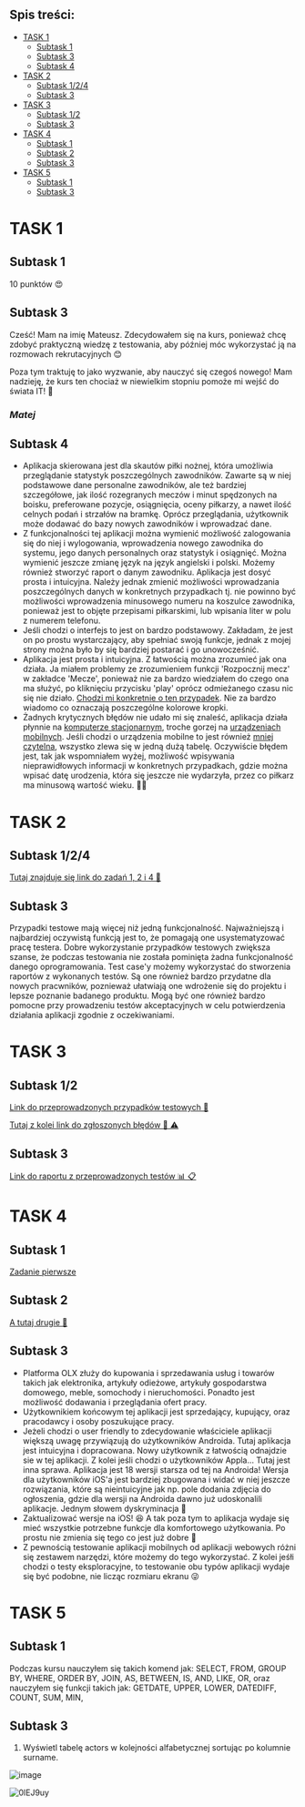 ## Spis treści: 
* [TASK 1](#TASK-1)
  * [Subtask 1](#Subtask-1)
  * [Subtask 3](#Subtask-3)
  * [Subtask 4](#Subtask-4)
* [TASK 2](#TASK-2)
  * [Subtask 1/2/4](#Subtask-124)
  * [Subtask 3](#Subtask-3-1)
* [TASK 3](#TASK-3)
  * [Subtask 1/2](#Subtask-12)
  * [Subtask 3](#Subtask-3-2)
* [TASK 4](#TASK-4)
  * [Subtask 1](#Subtask-1-1)
  * [Subtask 2](#Subtask-2)
  * [Subtask 3](#Subtask-3-3)
* [TASK 5](#TASK-5)
  * [Subtask 1](#Subtask-1-2)
  * [Subtask 3](#Subtask-3-4)
# TASK 1
## Subtask 1
10 punktów 😍
## Subtask 3
Cześć! Mam na imię Mateusz. Zdecydowałem się na kurs, ponieważ chcę zdobyć praktyczną wiedzę z testowania, aby później móc wykorzystać ją na rozmowach rekrutacyjnych 😊

Poza tym traktuję to jako wyzwanie, aby nauczyć się czegoś nowego! Mam nadzieję, że kurs ten chociaż w niewielkim stopniu pomoże mi wejść do świata IT! 💪

### *Matej*
## Subtask 4
* Aplikacja skierowana jest dla skautów piłki nożnej, która umożliwia przeglądanie statystyk poszczególnych zawodników. Zawarte są w niej podstawowe dane personalne zawodników, ale też bardziej szczegółowe, jak ilość rozegranych meczów i minut spędzonych na boisku, preferowane pozycje, osiągnięcia, oceny piłkarzy, a nawet ilość celnych podań i strzałów na bramkę. Oprócz przeglądania, użytkownik może dodawać do bazy nowych zawodników i wprowadzać dane. 
* Z funkcjonalności tej aplikacji można wymienić możliwość zalogowania się do niej i wylogowania, wprowadzenia nowego zawodnika do systemu, jego danych personalnych oraz statystyk i osiągnięć. Można wymienić jeszcze zmianę język na język angielski i polski. Możemy również stworzyć raport o danym zawodniku. Aplikacja jest dosyć prosta i intuicyjna. Należy jednak zmienić możliwości wprowadzania poszczególnych danych w konkretnych przypadkach tj. nie powinno być możliwości wprowadzenia minusowego numeru na koszulce zawodnika, ponieważ jest to objęte przepisami piłkarskimi, lub wpisania liter w polu z numerem telefonu. 
* Jeśli chodzi o interfejs to jest on bardzo podstawowy. Zakładam, że jest on po prostu wystarczający, aby spełniać swoją funkcje, jednak z mojej strony można było by się bardziej postarać i go unowocześnić.
* Aplikacja jest prosta i intuicyjna. Z łatwością można zrozumieć jak ona działa. Ja miałem problemy ze zrozumieniem funkcji 'Rozpocznij mecz' w zakładce 'Mecze', ponieważ nie za bardzo wiedziałem do czego ona ma służyć, po kliknięciu przycisku 'play' oprócz odmieżanego czasu nic się nie działo. [Chodzi mi konkretnie o ten przypadek](https://i.imgur.com/wJCk77w.png). Nie za bardzo wiadomo co oznaczają poszczególne kolorowe kropki. 
* Żadnych krytycznych błędów nie udało mi się znaleść, aplikacja działa płynnie na [komputerze stacjonarnym](https://i.imgur.com/r3Nx6Bx.png), troche gorzej na [urządzeniach mobilnych](https://i.imgur.com/wGTsnlo.png). Jeśli chodzi o urządzenia mobilne to jest również [mniej czytelna](https://i.imgur.com/BIMcIb1.png), wszystko zlewa się w jedną dużą tabelę. Oczywiście błędem jest, tak jak wspomniałem wyżej, możliwość wpisywania nieprawidłowych informacji w konkretnych przypadkach, gdzie można wpisać datę urodzenia, która się jeszcze nie wydarzyła, przez co piłkarz ma minusową wartość wieku. 🤷‍♂️ 

# TASK 2 
## Subtask 1/2/4
[Tutaj znajduje się link do zadań 1, 2 i 4 🙂](https://drive.google.com/drive/u/0/folders/1DKXyEYcWT9YnBJxrgFA3jecXDBWXojhu)
## Subtask 3
 Przypadki testowe mają więcej niż jedną funkcjonalność. Najważniejszą i najbardziej oczywistą funkcją jest to, że pomagają one usystematyzować pracę testera. Dobre wykorzystanie przypadków testowych zwiększa szanse, że podczas testowania nie została pominięta żadna funkcjonalność danego oprogramowania. Test case'y możemy wykorzystać do stworzenia raportów z wykonanych testów. Są one również bardzo przydatne dla nowych pracwników, poznieważ ułatwiają one wdrożenie się do projektu i lepsze poznanie badanego produktu. Mogą być one również bardzo pomocne przy prowadzeniu testów akceptacyjnych w celu potwierdzenia działania aplikacji zgodnie z oczekiwaniami.
# TASK 3
## Subtask 1/2
[Link do przeprowadzonych przypadków testowych 🚸](https://docs.google.com/document/d/1ShAxMBtIM40MEusP4MH9FDpRaejc_5dtY5cBYaVR0js/edit)

[Tutaj z kolei link do zgłoszonych błędów 🐛 ⚠️](https://docs.google.com/document/d/19cX4sEr1jw9WlRcaCw_JHbZvCTCcQ3VMrDPWIucBRAs/edit)
## Subtask 3
[Link do raportu z przeprowadzonych testów 📊 📋](https://docs.google.com/document/d/111OiOHOOgi_N0JeAoB5dKNwR5lswSNp4GmUJku2X6UY/edit)
# TASK 4
## Subtask 1
[Zadanie pierwsze](https://docs.google.com/document/d/1m49ghZ1noJGhgvZ5sWKtXzdXWqYUSKW9yZNhlVX8C_I/edit)
## Subtask 2
[A tutaj drugie 🙂](https://docs.google.com/document/d/1FduMwhyPuHoQ42iQjNX-fywfPtNZZBhIic7fNHHmbfs/edit)
## Subtask 3
* Platforma OLX złuży do kupowania i sprzedawania usług i towarów takich jak elektronika, artykuły odieżowe, artykuły gospodarstwa domowego, meble, somochody i nieruchomości. Ponadto jest możliwość dodawania i przeglądania ofert pracy.
* Użytkownikiem końcowym tej aplikacji jest sprzedający, kupujący, oraz pracodawcy i osoby poszukujące pracy.
* Jeżeli chodzi o user friendly to zdecydowanie właściciele aplikacji większą uwagę przywiązują do użytkowników Androida. Tutaj aplikacja jest intuicyjna i dopracowana. Nowy użytkownik z łatwością odnajdzie sie w tej aplikacji. Z kolei jeśli chodzi o użytkowników Appla... Tutaj jest inna sprawa. Aplikacja jest 18 wersji starsza od tej na Androida! Wersja dla użytkowników iOS'a jest bardziej zbugowana i widać w niej jeszcze rozwiązania, które są nieintuicyjne jak np. pole dodania zdjęcia do ogłoszenia, gdzie dla wersji na Androida dawno już udoskonalili aplikacje. Jednym słowem dyskryminacja 🥺
* Zaktualizować wersje na iOS! 😆 A tak poza tym to aplikacja wydaje się mieć wszystkie potrzebne funkcje dla komfortowego użytkowania. Po prostu nie zmienia się tego co jest już dobre 🙂
* Z pewnością testowanie aplikacji mobilnych od aplikacji webowych różni się zestawem narzędzi, które możemy do tego wykorzystać. Z kolei jeśłi chodzi o testy eksploracyjne, to testowanie obu typów aplikacji wydaje się być podobne, nie licząc rozmiaru ekranu 😜
# TASK 5 
## Subtask 1 
Podczas kursu nauczyłem się takich komend jak: SELECT, FROM, GROUP BY, WHERE, ORDER BY, JOIN, AS, BETWEEN, IS, AND, LIKE, OR, oraz nauczyłem się funkcji takich jak: GETDATE, UPPER, LOWER, DATEDIFF, COUNT, SUM, MIN, 
## Subtask 3
1. Wyświetl tabelę actors w kolejności alfabetycznej sortując po kolumnie surname.

![image](https://user-images.githubusercontent.com/3789650/218764168-b2165353-7918-4d55-b11d-d0d501477782.png)


![0lEJ9uy](https://user-images.githubusercontent.com/3789650/218763255-1e594436-edb0-441c-a970-e2faeb462ede.png)
